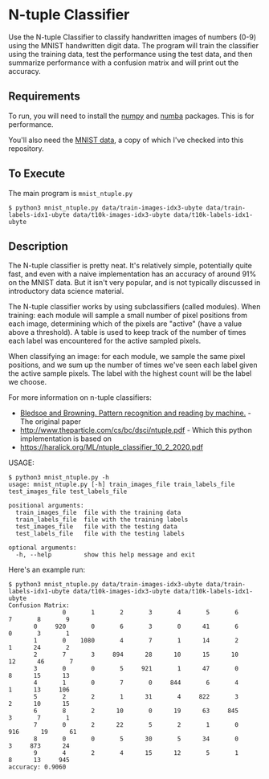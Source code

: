 # N-tuple Classifier

Use the N-tuple Classifier to classify handwritten images of numbers (0-9) using the MNIST handwritten digit data. The program will train the classifier using the training data, test the performance using the test data, and then summarize performance with a confusion matrix and will print out the accuracy. 

## Requirements

To run, you will need to install the [numpy](https://numpy.org/) and [numba](https://numba.pydata.org/) packages. This is for performance.

You'll also need the [MNIST data](http://yann.lecun.com/exdb/mnist/), a copy of which I've checked into this repository.

## To Execute

The main program is  `mnist_ntuple.py`

```
$ python3 mnist_ntuple.py data/train-images-idx3-ubyte data/train-labels-idx1-ubyte data/t10k-images-idx3-ubyte data/t10k-labels-idx1-ubyte 
```

## Description

The N-tuple classifier is pretty neat. It's relatively simple, potentially quite fast, and even with a naive implementation has an accuracy of around 91% 
on the MNIST data. But it isn't very popular, and is not typically discussed in introductory data science material.

The N-tuple classifier works by using subclassifiers (called modules). 
When training: 
each module will sample a small number of pixel positions from each image, determining which of the pixels are "active" (have a value above a threshold).
A table is used to keep track of the number of times each label was encountered for the active sampled pixels.

When classifying an image:
for each module, we sample the same pixel positions, 
and we sum up the number of times we've seen each label given the active sample pixels. 
The label with the highest count will be the label we choose.

For more information on n-tuple classifiers:
* [Bledsoe and Browning.  Pattern recognition and reading by machine.](https://dl.acm.org/doi/10.1145/1460299.1460326) - The original paper
* http://www.theparticle.com/cs/bc/dsci/ntuple.pdf - Which this python implementation is based on
* https://haralick.org/ML/ntuple_classifier_10_2_2020.pdf

USAGE:
```
$ python3 mnist_ntuple.py -h
usage: mnist_ntuple.py [-h] train_images_file train_labels_file test_images_file test_labels_file

positional arguments:
  train_images_file  file with the training data
  train_labels_file  file with the training labels
  test_images_file   file with the testing data
  test_labels_file   file with the testing labels

optional arguments:
  -h, --help         show this help message and exit
```

Here's an example run:
```
$ python3 mnist_ntuple.py data/train-images-idx3-ubyte data/train-labels-idx1-ubyte data/t10k-images-idx3-ubyte data/t10k-labels-idx1-ubyte 
Confusion Matrix:
               0       1       2       3       4       5       6       7       8       9
       0     920       0       6       3       0      41       6       0       3       1
       1       0    1080       4       7       1      14       2       1      24       2
       2       7       3     894      28      10      15      10      12      46       7
       3       0       0       5     921       1      47       0       8      15      13
       4       1       0       7       0     844       6       4       1      13     106
       5       2       2       1      31       4     822       3       2      10      15
       6       8       2      10       0      19      63     845       3       7       1
       7       0       2      22       5       2       1       0     916      19      61
       8       0       0       5      30       5      34       0       3     873      24
       9       4       2       4      15      12       5       1       8      13     945
accuracy: 0.9060
```
